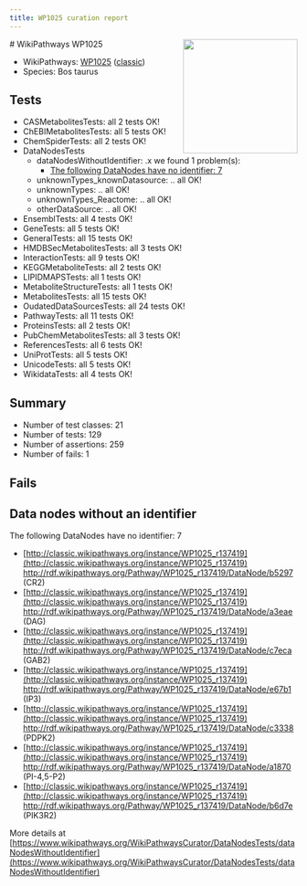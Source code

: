 ```yaml
---
title: WP1025 curation report
---
```


<img style="float: right; width: 200px" src="https://upload.wikimedia.org/wikipedia/commons/thumb/8/83/Wplogo_with_text_500.png/640px-Wplogo_with_text_500.png" />
# WikiPathways WP1025

* WikiPathways: [WP1025](https://wikipathways.org/pathways/WP1025) ([classic](https://classic.wikipathways.org/instance/WP1025))
* Species: Bos taurus
## Tests
* CASMetabolitesTests: all 2 tests OK!
* ChEBIMetabolitesTests: all 5 tests OK!
* ChemSpiderTests: all 2 tests OK!
* DataNodesTests
    * dataNodesWithoutIdentifier: .x we found 1 problem(s):
        * [The following DataNodes have no identifier: 7](#d2d32fa6)
    * unknownTypes_knownDatasource: .. all OK!
    * unknownTypes: .. all OK!
    * unknownTypes_Reactome: .. all OK!
    * otherDataSource: .. all OK!
* EnsemblTests: all 4 tests OK!
* GeneTests: all 5 tests OK!
* GeneralTests: all 15 tests OK!
* HMDBSecMetabolitesTests: all 3 tests OK!
* InteractionTests: all 9 tests OK!
* KEGGMetaboliteTests: all 2 tests OK!
* LIPIDMAPSTests: all 1 tests OK!
* MetaboliteStructureTests: all 1 tests OK!
* MetabolitesTests: all 15 tests OK!
* OudatedDataSourcesTests: all 24 tests OK!
* PathwayTests: all 11 tests OK!
* ProteinsTests: all 2 tests OK!
* PubChemMetabolitesTests: all 3 tests OK!
* ReferencesTests: all 6 tests OK!
* UniProtTests: all 5 tests OK!
* UnicodeTests: all 5 tests OK!
* WikidataTests: all 4 tests OK!


## Summary

* Number of test classes: 21
* Number of tests: 129
* Number of assertions: 259
* Number of fails: 1

## Fails

<a name="d2d32fa6" />

## Data nodes without an identifier

The following DataNodes have no identifier: 7

* [http://classic.wikipathways.org/instance/WP1025_r137419](http://classic.wikipathways.org/instance/WP1025_r137419) http://rdf.wikipathways.org/Pathway/WP1025_r137419/DataNode/b5297 (CR2)
* [http://classic.wikipathways.org/instance/WP1025_r137419](http://classic.wikipathways.org/instance/WP1025_r137419) http://rdf.wikipathways.org/Pathway/WP1025_r137419/DataNode/a3eae (DAG)
* [http://classic.wikipathways.org/instance/WP1025_r137419](http://classic.wikipathways.org/instance/WP1025_r137419) http://rdf.wikipathways.org/Pathway/WP1025_r137419/DataNode/c7eca (GAB2)
* [http://classic.wikipathways.org/instance/WP1025_r137419](http://classic.wikipathways.org/instance/WP1025_r137419) http://rdf.wikipathways.org/Pathway/WP1025_r137419/DataNode/e67b1 (IP3)
* [http://classic.wikipathways.org/instance/WP1025_r137419](http://classic.wikipathways.org/instance/WP1025_r137419) http://rdf.wikipathways.org/Pathway/WP1025_r137419/DataNode/c3338 (PDPK2)
* [http://classic.wikipathways.org/instance/WP1025_r137419](http://classic.wikipathways.org/instance/WP1025_r137419) http://rdf.wikipathways.org/Pathway/WP1025_r137419/DataNode/a1870 (PI-4,5-P2)
* [http://classic.wikipathways.org/instance/WP1025_r137419](http://classic.wikipathways.org/instance/WP1025_r137419) http://rdf.wikipathways.org/Pathway/WP1025_r137419/DataNode/b6d7e (PIK3R2)


More details at [https://www.wikipathways.org/WikiPathwaysCurator/DataNodesTests/dataNodesWithoutIdentifier](https://www.wikipathways.org/WikiPathwaysCurator/DataNodesTests/dataNodesWithoutIdentifier)

